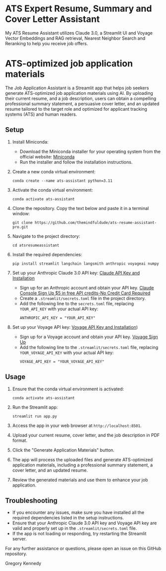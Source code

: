 # ATS Expert Resume, Summary and Cover Letter Assistant
My ATS Resume Assistant utilizes Claude 3.0, a Streamlit UI and Voyage Vector Embeddings and RAG retrieval, Nearest Neighbor Search and Reranking to help you receive job offers.

# ATS-optimized job application materials
The Job Application Assistant is a Streamlit app that helps job seekers generate ATS-optimized job application materials using AI. By uploading their current resume, and a job description, users can obtain a compelling professional summary statement, a persuasive cover letter, and an updated resume tailored to the target role and optimized for applicant tracking systems (ATS) and human readers.

## Setup
1. Install Miniconda:
   - Download the Miniconda installer for your operating system from the official website: [Miniconda](https://docs.conda.io/en/latest/miniconda.html)
   - Run the installer and follow the installation instructions.

2. Create a new conda virtual environment:
   ```
   conda create --name ats-assistant python=3.11
   ```

3. Activate the conda virtual environment:
   ```
   conda activate ats-assistant
   ```

4. Clone the repository. Copy the text below and paste it in a terminal window:
   ```
   git clone https://github.com/themindfuldude/ats-resume-assistant-pro.git
   ```

5. Navigate to the project directory:
   ```
   cd atsresumeassistant
   ```

6. Install the required dependencies:
   ```
   pip install streamlit langchain langsmith anthropic voyageai numpy
   ```

7. Set up your Anthropic Claude 3.0 API key: [Claude API Key and Installation](https://docs.anthropic.com/claude/docs/getting-access-to-claude)
   - Sign up for an Anthropic account and obtain your API key. [Claude Console Sign Up $5 in free API credits-No Credit Card Required](https://console.anthropic.com)
   - Create a `.streamlit/secrets.toml` file in the project directory.
   - Add the following line to the `secrets.toml` file, replacing `YOUR_API_KEY` with your actual API key:
     ```
     ANTHROPIC_API_KEY = "YOUR_API_KEY"
     ```

8. Set up your Voyage API key: [Voyage API Key and Installation](https://docs.voyageai.com/docs/api-key-and-installation))
   - Sign up for a Voyage account and obtain your API key. [Voyage Sign Up](https://www.voyageai.com/?ref=anthropic)
   - Add the following line to the `.streamlit/secrets.toml` file, replacing `YOUR_VOYAGE_API_KEY` with your actual API key:
     ```
     VOYAGE_API_KEY = "YOUR_VOYAGE_API_KEY"
     ```

## Usage
1. Ensure that the conda virtual environment is activated:
   ```
   conda activate ats-assistant
   ```

2. Run the Streamlit app:
   ```
   streamlit run app.py
   ```

3. Access the app in your web browser at `http://localhost:8501`.

4. Upload your current resume, cover letter, and the job description in PDF format.

5. Click the "Generate Application Materials" button.

6. The app will process the uploaded files and generate ATS-optimized application materials, including a professional summary statement, a cover letter, and an updated resume.

7. Review the generated materials and use them to enhance your job application.

## Troubleshooting
- If you encounter any issues, make sure you have installed all the required dependencies listed in the setup instructions.
- Ensure that your Anthropic Claude 3.0 API key and Voyage API key are valid and properly set up in the `.streamlit/secrets.toml` file.
- If the app is not loading or responding, try restarting the Streamlit server.

For any further assistance or questions, please open an issue on this GitHub repository.

Gregory Kennedy
